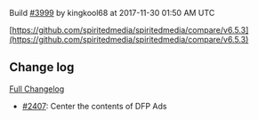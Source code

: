 Build [#3999](https://circleci.com/gh/spiritedmedia/spiritedmedia/3999) by kingkool68 at 2017-11-30 01:50 AM UTC

[https://github.com/spiritedmedia/spiritedmedia/compare/v6.5.3](https://github.com/spiritedmedia/spiritedmedia/compare/v6.5.3)
## Change log
[Full Changelog](https://github.com/spiritedmedia/spiritedmedia/compare/v6.5.2...v6.5.3)

 - [#2407](https://github.com/spiritedmedia/spiritedmedia/pull/2407): Center the contents of DFP Ads
